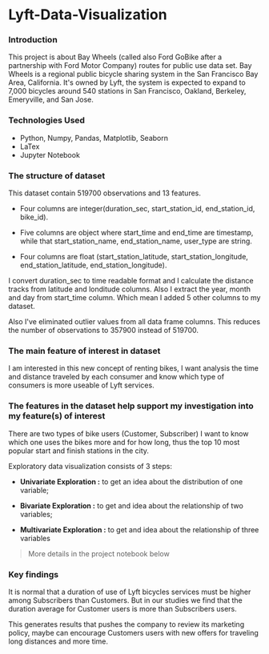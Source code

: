 # Lyft-Data-Visualization
### Introduction

This project is about Bay Wheels (called also Ford GoBike after a partnership with Ford Motor Company) routes for public use data set. Bay Wheels is a regional public bicycle sharing system in the San Francisco Bay Area, California. It's owned by Lyft, the system is expected to expand to 7,000 bicycles around 540 stations in San Francisco, Oakland, Berkeley, Emeryville, and San Jose.

### Technologies Used
- Python, Numpy, Pandas, Matplotlib, Seaborn
- LaTex
- Jupyter Notebook  
 
### The structure of dataset

This dataset contain 519700 observations and 13 features.

- Four columns are integer(duration_sec, start_station_id, end_station_id, bike_id). 

- Five columns are object where start_time and end_time are timestamp, while that start_station_name, end_station_name, user_type are string. 

- Four columns are float (start_station_latitude, start_station_longitude, end_station_latitude, end_station_longitude). 

I convert duration_sec to time readable format and I calculate the distance tracks from latitude and londitude columns. Also I extract the year, month and day from start_time column. Which mean I added 5 other columns to my dataset. 

Also I've eliminated outlier values from all data frame columns. This reduces the number of observations to 357900 instead of 519700.
 
### The main feature of interest in dataset

I am interested in this new concept of renting bikes, I want analysis the time and distance traveled by each consumer and know which type of consumers is more  useable of Lyft services.

### The features in the dataset help support my investigation into my feature(s) of interest

 There are two types of bike users (Customer, Subscriber) I want to know which one uses the bikes more and for how long, thus the top 10 most popular start and finish stations in the city.

Exploratory data visualization consists of 3 steps:

- **Univariate Exploration :** to get an idea about the distribution of one variable;

- **Bivariate Exploration :** to get and idea about the relationship of two variables;

- **Multivariate Exploration :** to get and idea about the relationship of three variables

> More details in the project notebook below

### Key findings

It is normal that a duration of use of Lyft bicycles services must be higher among Subscribers than Customers. But in our studies we find that the duration average for Customer users is more than Subscribers users.

 This generates results that pushes the company to review its marketing policy, maybe can encourage Customers users with new offers for traveling long distances and more time.
